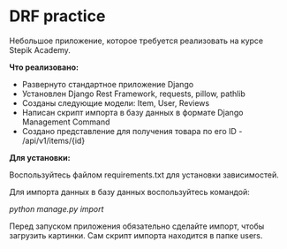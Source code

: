 # DRF practice

Небольшое приложение, которое требуется реализовать на курсе Stepik Academy.

**Что реализовано:**
- Развернуто стандартное приложение Django
- Установлен Django Rest Framework, requests, pillow, pathlib
- Созданы следующие модели: Item, User, Reviews
- Написан скрипт импорта в базу данных в формате Django Management Command
- Создано представлениe для получения товара по его ID - /api/v1/items/{id}

**Для установки:**

Воспользуйтесь файлом requirements.txt для установки зависимостей.

Для импорта данных в базу данных воспользуйтесь командой:

*python manage.py import*

Перед запуском приложения обязательно сделайте импорт, чтобы загрузить картинки.
Сам скрипт импорта находится в папке users.
